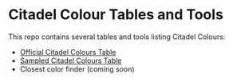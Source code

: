 # Citadel Colour Tables and Tools

This repo contains several tables and tools listing Citadel Colours:
- [Official Citadel Colours Table](citadel_official_colors_table.md)
- [Sampled Citadel Colours Table](citadel_colors_sampled.md)
- Closest color finder (coming soon)